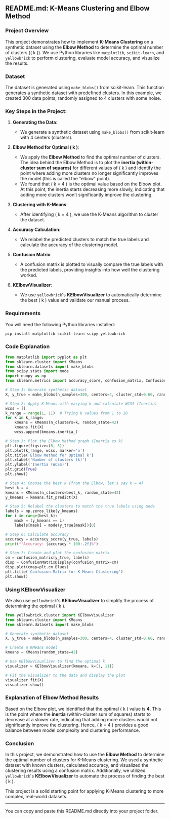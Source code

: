 ## README.md: K-Means Clustering and Elbow Method

### Project Overview

This project demonstrates how to implement **K-Means Clustering** on a synthetic dataset using the **Elbow Method** to determine the optimal number of clusters (\( k \)). We use Python libraries like `matplotlib`, `scikit-learn`, and `yellowbrick` to perform clustering, evaluate model accuracy, and visualize the results.

### Dataset
The dataset is generated using `make_blobs()` from scikit-learn. This function generates a synthetic dataset with predefined clusters. In this example, we created 300 data points, randomly assigned to 4 clusters with some noise.

### Key Steps in the Project:

1. **Generating the Data**:
   - We generate a synthetic dataset using `make_blobs()` from scikit-learn with 4 centers (clusters).

2. **Elbow Method for Optimal \( k \)**:
   - We apply the **Elbow Method** to find the optimal number of clusters. The idea behind the Elbow Method is to plot the **inertia (within-cluster sum of squares)** for different values of \( k \) and identify the point where adding more clusters no longer significantly improves the model (this is called the "elbow" point).
   - We found that \( k = 4 \) is the optimal value based on the Elbow plot. At this point, the inertia starts decreasing more slowly, indicating that adding more clusters won’t significantly improve the clustering.

3. **Clustering with K-Means**:
   - After identifying \( k = 4 \), we use the K-Means algorithm to cluster the dataset.
   
4. **Accuracy Calculation**:
   - We relabel the predicted clusters to match the true labels and calculate the accuracy of the clustering model.

5. **Confusion Matrix**:
   - A confusion matrix is plotted to visually compare the true labels with the predicted labels, providing insights into how well the clustering worked.

6. **KElbowVisualizer**:
   - We use `yellowbrick`'s **KElbowVisualizer** to automatically determine the best \( k \) value and validate our manual process.

### Requirements

You will need the following Python libraries installed:
```bash
pip install matplotlib scikit-learn scipy yellowbrick
```

### Code Explanation

```python
from matplotlib import pyplot as plt
from sklearn.cluster import KMeans
from sklearn.datasets import make_blobs
from scipy.stats import mode
import numpy as np
from sklearn.metrics import accuracy_score, confusion_matrix, ConfusionMatrixDisplay

# Step 1: Generate synthetic dataset
X, y_true = make_blobs(n_samples=300, centers=4, cluster_std=0.60, random_state=0)

# Step 2: Apply K-Means with varying k and calculate WCSS (Inertia)
wcss = []
k_range = range(1, 11)  # Trying k values from 1 to 10
for k in k_range:
    kmeans = KMeans(n_clusters=k, random_state=42)
    kmeans.fit(X)
    wcss.append(kmeans.inertia_)

# Step 3: Plot the Elbow Method graph (Inertia vs k)
plt.figure(figsize=(8, 5))
plt.plot(k_range, wcss, marker='o')
plt.title('Elbow Method for Optimal k')
plt.xlabel('Number of clusters (k)')
plt.ylabel('Inertia (WCSS)')
plt.grid(True)
plt.show()

# Step 4: Choose the best k (from the Elbow, let's say k = 4)
best_k = 4
kmeans = KMeans(n_clusters=best_k, random_state=42)
y_kmeans = kmeans.fit_predict(X)

# Step 5: Relabel the clusters to match the true labels using mode
labels = np.zeros_like(y_kmeans)
for i in range(best_k):
    mask = (y_kmeans == i)
    labels[mask] = mode(y_true[mask])[0]

# Step 6: Calculate accuracy
accuracy = accuracy_score(y_true, labels)
print(f"Accuracy: {accuracy * 100:.2f}%")

# Step 7: Create and plot the confusion matrix
cm = confusion_matrix(y_true, labels)
disp = ConfusionMatrixDisplay(confusion_matrix=cm)
disp.plot(cmap=plt.cm.Blues)
plt.title('Confusion Matrix for K-Means Clustering')
plt.show()
```

### Using KElbowVisualizer
We also use `yellowbrick`'s **KElbowVisualizer** to simplify the process of determining the optimal \( k \).

```python
from yellowbrick.cluster import KElbowVisualizer
from sklearn.cluster import KMeans
from sklearn.datasets import make_blobs

# Generate synthetic dataset
X, y_true = make_blobs(n_samples=300, centers=4, cluster_std=0.60, random_state=0)

# Create a KMeans model
kmeans = KMeans(random_state=42)

# Use KElbowVisualizer to find the optimal k
visualizer = KElbowVisualizer(kmeans, k=(1, 11))

# Fit the visualizer to the data and display the plot
visualizer.fit(X)
visualizer.show()
```

### Explanation of Elbow Method Results
Based on the Elbow plot, we identified that the optimal \( k \) value is **4**. This is the point where the **inertia** (within-cluster sum of squares) starts to decrease at a slower rate, indicating that adding more clusters would not significantly improve the clustering. Hence, \( k = 4 \) provides a good balance between model complexity and clustering performance.

### Conclusion

In this project, we demonstrated how to use the **Elbow Method** to determine the optimal number of clusters for K-Means clustering. We used a synthetic dataset with known clusters, calculated accuracy, and visualized the clustering results using a confusion matrix. Additionally, we utilized `yellowbrick`'s **KElbowVisualizer** to automate the process of finding the best \( k \). 

This project is a solid starting point for applying K-Means clustering to more complex, real-world datasets.

--- 

You can copy and paste this README.md directly into your project folder.